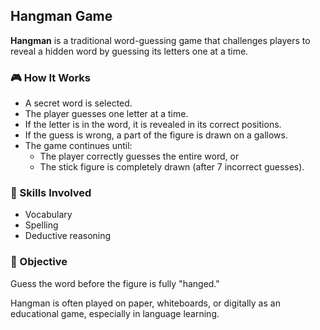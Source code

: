 ## Hangman Game

**Hangman** is a traditional word-guessing game that challenges players to reveal a hidden word by guessing its letters one at a time.

### 🎮 How It Works

- A secret word is selected.
- The player guesses one letter at a time.
- If the letter is in the word, it is revealed in its correct positions.
- If the guess is wrong, a part of the figure is drawn on a gallows.
- The game continues until:
  - The player correctly guesses the entire word, or
  - The stick figure is completely drawn (after 7 incorrect guesses).

### 🧠 Skills Involved

- Vocabulary
- Spelling
- Deductive reasoning

### 🎯 Objective

Guess the word before the figure is fully "hanged."

Hangman is often played on paper, whiteboards, or digitally as an educational game, especially in language learning.

